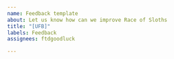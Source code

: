 ```yaml
---
name: Feedback template
about: Let us know how can we improve Race of Sloths
title: "[UFB]"
labels: Feedback
assignees: ftdgoodluck

---
```



